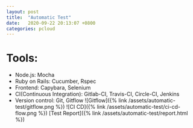 ```yaml
---
layout: post
title:  "Automatic Test"
date:   2020-09-22 20:13:07 +0800
categories: pcloud
---
```


# Tools:

* Node.js: Mocha
* Ruby on Rails: Cucumber, Rspec
* Frontend: Capybara, Selenium
* CI(Continuous Integration): Gitlab-CI, Travis-CI, Circle-CI, Jenkins
* Version control: Git, Gitflow
    ![Gitflow]({% link /assets/automatic-test/gitflow.png %})
    ![CI CD]({% link /assets/automatic-test/ci-cd-flow.png %})
[Test Report]({% link /assets/automatic-test/report.html %})




